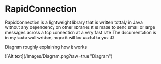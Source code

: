 # RapidConnection

RapidConnection is a lightweight library that is written tottaly in Java without any dependency on other libraries
It is made to send small or large messages across a tcp connection at a very fast rate
The documentation is in my taste well written, hope it will be useful to you :D

<p>
Diagram roughly explaining how it works
<p>
![Alt text](/Images/Diagram.png?raw=true "Diagram")
